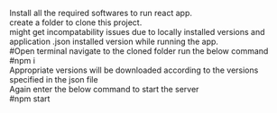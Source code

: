 


Install all the required softwares to run react app.<br/>
create a folder to clone this project.<br/>
might get incompatability issues due to locally installed versions and  application .json installed version while running the app.<br/>
#Open terminal navigate to the cloned folder run the below command<br/>
#npm i<br/>
Appropriate versions will be downloaded according to the versions specified in the json file<br/>
Again  enter the below command to start the server<br/>
#npm start<br/>
